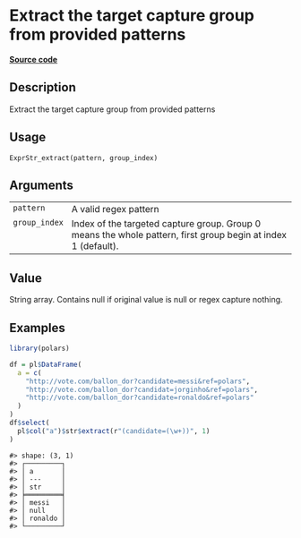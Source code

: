 
# Extract the target capture group from provided patterns

[**Source code**](https://github.com/pola-rs/r-polars/tree/main/R/expr__string.R#L607)

## Description

Extract the target capture group from provided patterns

## Usage

<pre><code class='language-R'>ExprStr_extract(pattern, group_index)
</code></pre>

## Arguments

<table>
<tr>
<td style="white-space: nowrap; font-family: monospace; vertical-align: top">
<code id="ExprStr_extract_:_pattern">pattern</code>
</td>
<td>
A valid regex pattern
</td>
</tr>
<tr>
<td style="white-space: nowrap; font-family: monospace; vertical-align: top">
<code id="ExprStr_extract_:_group_index">group_index</code>
</td>
<td>
Index of the targeted capture group. Group 0 means the whole pattern,
first group begin at index 1 (default).
</td>
</tr>
</table>

## Value

String array. Contains null if original value is null or regex capture
nothing.

## Examples

``` r
library(polars)

df = pl$DataFrame(
  a = c(
    "http://vote.com/ballon_dor?candidate=messi&ref=polars",
    "http://vote.com/ballon_dor?candidat=jorginho&ref=polars",
    "http://vote.com/ballon_dor?candidate=ronaldo&ref=polars"
  )
)
df$select(
  pl$col("a")$str$extract(r"(candidate=(\w+))", 1)
)
```

    #> shape: (3, 1)
    #> ┌─────────┐
    #> │ a       │
    #> │ ---     │
    #> │ str     │
    #> ╞═════════╡
    #> │ messi   │
    #> │ null    │
    #> │ ronaldo │
    #> └─────────┘
